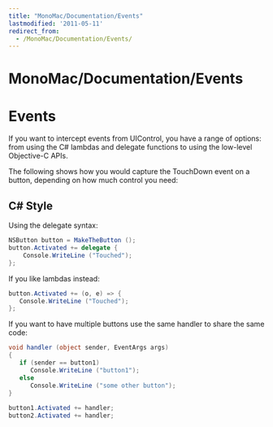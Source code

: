 ```yaml
---
title: "MonoMac/Documentation/Events"
lastmodified: '2011-05-11'
redirect_from:
  - /MonoMac/Documentation/Events/
---
```


MonoMac/Documentation/Events
============================

Events
======

If you want to intercept events from UIControl, you have a range of options: from using the C# lambdas and delegate functions to using the low-level Objective-C APIs.

The following shows how you would capture the TouchDown event on a button, depending on how much control you need:

C# Style
---------

Using the delegate syntax:

``` csharp
NSButton button = MakeTheButton ();
button.Activated += delegate {
    Console.WriteLine ("Touched");
};
```

If you like lambdas instead:

``` csharp
button.Activated += (o, e) => {
   Console.WriteLine ("Touched");
};
```

If you want to have multiple buttons use the same handler to share the same code:

``` csharp
void handler (object sender, EventArgs args)
{
   if (sender == button1)
      Console.WriteLine ("button1");
   else
      Console.WriteLine ("some other button");
}
 
button1.Activated += handler;
button2.Activated += handler;
```
